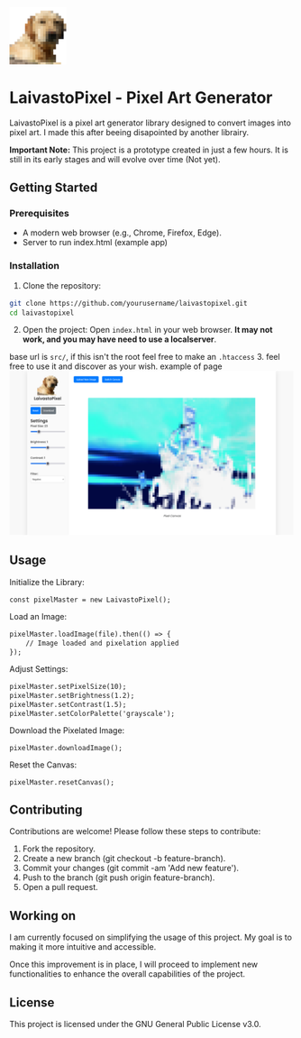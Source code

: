 <picture>
  <img alt="github-logo" src="/src/assets/img/logo.png" width="20%" height="20%">
</picture>

# LaivastoPixel - Pixel Art Generator

LaivastoPixel is a pixel art generator library designed to convert images into pixel art. I made this after beeing disapointed by another librairy.

**Important Note:**
This project is a prototype created in just a few hours. It is still in its early stages and will evolve over time (Not yet).
## Getting Started
### Prerequisites
- A modern web browser (e.g., Chrome, Firefox, Edge).
- Server to run index.html (example app)

###  Installation
1. Clone the repository:

```BASH
git clone https://github.com/yourusername/laivastopixel.git
cd laivastopixel
```
2. Open the project:
Open `index.html` in your web browser. **It may not work, and you may have need to use a localserver**.

base url is `src/`, if this isn't the root feel free to make an `.htaccess`
3. feel free to use it and discover as your wish.
example of page
![Overview of the page](github/Screenshot.png "Screenshot")

## Usage

Initialize the Library:

```JS
const pixelMaster = new LaivastoPixel();
```

Load an Image:

```JS
pixelMaster.loadImage(file).then(() => {
    // Image loaded and pixelation applied
});
```

Adjust Settings:

```JS
pixelMaster.setPixelSize(10);
pixelMaster.setBrightness(1.2);
pixelMaster.setContrast(1.5);
pixelMaster.setColorPalette('grayscale');
```

Download the Pixelated Image:

```JS
pixelMaster.downloadImage();
```

Reset the Canvas:

```JS
pixelMaster.resetCanvas();
```

## Contributing
Contributions are welcome! Please follow these steps to contribute:
1. Fork the repository.
2. Create a new branch (git checkout -b feature-branch).
3. Commit your changes (git commit -am 'Add new feature').
4. Push to the branch (git push origin feature-branch).
5. Open a pull request.

## Working on
I am currently focused on simplifying the usage of this project. My goal is to making it more intuitive and accessible.

Once this improvement is in place, I will proceed to implement new functionalities to enhance the overall capabilities of the project.

## License

This project is licensed under the GNU General Public License v3.0.
